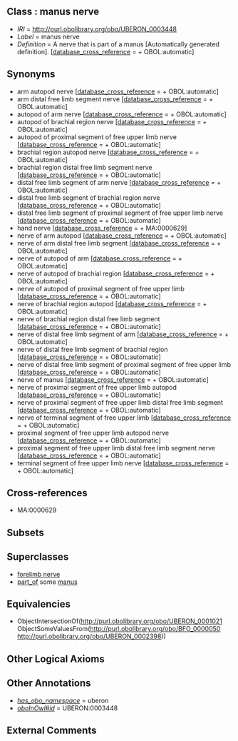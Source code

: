 
## Class : manus nerve

 * *IRI* = http://purl.obolibrary.org/obo/UBERON_0003448
 * *Label* = manus nerve
 * *Definition* = A nerve that is part of a manus [Automatically generated definition]. [[database_cross_reference](../../ef/oboInOwl#hasDbXref.md) =  + OBOL:automatic]

## Synonyms

 * arm autopod nerve [[database_cross_reference](../../ef/oboInOwl#hasDbXref.md) =  + OBOL:automatic]
 * arm distal free limb segment nerve [[database_cross_reference](../../ef/oboInOwl#hasDbXref.md) =  + OBOL:automatic]
 * autopod of arm nerve [[database_cross_reference](../../ef/oboInOwl#hasDbXref.md) =  + OBOL:automatic]
 * autopod of brachial region nerve [[database_cross_reference](../../ef/oboInOwl#hasDbXref.md) =  + OBOL:automatic]
 * autopod of proximal segment of free upper limb nerve [[database_cross_reference](../../ef/oboInOwl#hasDbXref.md) =  + OBOL:automatic]
 * brachial region autopod nerve [[database_cross_reference](../../ef/oboInOwl#hasDbXref.md) =  + OBOL:automatic]
 * brachial region distal free limb segment nerve [[database_cross_reference](../../ef/oboInOwl#hasDbXref.md) =  + OBOL:automatic]
 * distal free limb segment of arm nerve [[database_cross_reference](../../ef/oboInOwl#hasDbXref.md) =  + OBOL:automatic]
 * distal free limb segment of brachial region nerve [[database_cross_reference](../../ef/oboInOwl#hasDbXref.md) =  + OBOL:automatic]
 * distal free limb segment of proximal segment of free upper limb nerve [[database_cross_reference](../../ef/oboInOwl#hasDbXref.md) =  + OBOL:automatic]
 * hand nerve [[database_cross_reference](../../ef/oboInOwl#hasDbXref.md) =  + MA:0000629]
 * nerve of arm autopod [[database_cross_reference](../../ef/oboInOwl#hasDbXref.md) =  + OBOL:automatic]
 * nerve of arm distal free limb segment [[database_cross_reference](../../ef/oboInOwl#hasDbXref.md) =  + OBOL:automatic]
 * nerve of autopod of arm [[database_cross_reference](../../ef/oboInOwl#hasDbXref.md) =  + OBOL:automatic]
 * nerve of autopod of brachial region [[database_cross_reference](../../ef/oboInOwl#hasDbXref.md) =  + OBOL:automatic]
 * nerve of autopod of proximal segment of free upper limb [[database_cross_reference](../../ef/oboInOwl#hasDbXref.md) =  + OBOL:automatic]
 * nerve of brachial region autopod [[database_cross_reference](../../ef/oboInOwl#hasDbXref.md) =  + OBOL:automatic]
 * nerve of brachial region distal free limb segment [[database_cross_reference](../../ef/oboInOwl#hasDbXref.md) =  + OBOL:automatic]
 * nerve of distal free limb segment of arm [[database_cross_reference](../../ef/oboInOwl#hasDbXref.md) =  + OBOL:automatic]
 * nerve of distal free limb segment of brachial region [[database_cross_reference](../../ef/oboInOwl#hasDbXref.md) =  + OBOL:automatic]
 * nerve of distal free limb segment of proximal segment of free upper limb [[database_cross_reference](../../ef/oboInOwl#hasDbXref.md) =  + OBOL:automatic]
 * nerve of manus [[database_cross_reference](../../ef/oboInOwl#hasDbXref.md) =  + OBOL:automatic]
 * nerve of proximal segment of free upper limb autopod [[database_cross_reference](../../ef/oboInOwl#hasDbXref.md) =  + OBOL:automatic]
 * nerve of proximal segment of free upper limb distal free limb segment [[database_cross_reference](../../ef/oboInOwl#hasDbXref.md) =  + OBOL:automatic]
 * nerve of terminal segment of free upper limb [[database_cross_reference](../../ef/oboInOwl#hasDbXref.md) =  + OBOL:automatic]
 * proximal segment of free upper limb autopod nerve [[database_cross_reference](../../ef/oboInOwl#hasDbXref.md) =  + OBOL:automatic]
 * proximal segment of free upper limb distal free limb segment nerve [[database_cross_reference](../../ef/oboInOwl#hasDbXref.md) =  + OBOL:automatic]
 * terminal segment of free upper limb nerve [[database_cross_reference](../../ef/oboInOwl#hasDbXref.md) =  + OBOL:automatic]

## Cross-references

 * MA:0000629

## Subsets


## Superclasses

 * [forelimb nerve](../../UBERON/41/UBERON_0003441.md)
 * [part_of](../../BFO/50/BFO_0000050.md) some [manus](../../UBERON/98/UBERON_0002398.md)

## Equivalencies

 * ObjectIntersectionOf(<http://purl.obolibrary.org/obo/UBERON_0001021> ObjectSomeValuesFrom(<http://purl.obolibrary.org/obo/BFO_0000050> <http://purl.obolibrary.org/obo/UBERON_0002398>))

## Other Logical Axioms


## Other Annotations

 * *[has_obo_namespace](../../ce/oboInOwl#hasOBONamespace.md)* = uberon
 * *[oboInOwl#id](../../id/oboInOwl#id.md)* = UBERON:0003448

## External Comments

